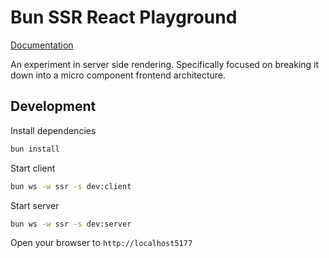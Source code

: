 # Bun SSR React Playground

[Documentation](https://jakeleveroni.github.io/js-monorepo/projects/bun-ssr-react/)

An experiment in server side rendering. Specifically focused on breaking it down into a micro component frontend architecture.

## Development

Install dependencies

```sh
bun install
```

Start client

```sh
bun ws -w ssr -s dev:client
```

Start server

```sh
bun ws -w ssr -s dev:server
```

Open your browser to `http://localhost5177`